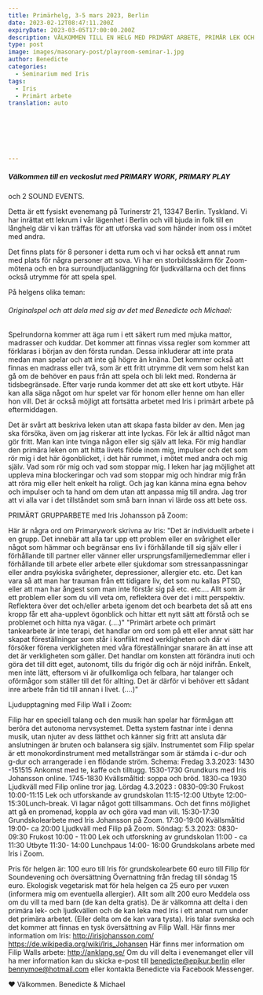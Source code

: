 ```yaml
---
title: Primärhelg, 3-5 mars 2023, Berlin
date: 2023-02-12T08:47:11.200Z
expiryDate: 2023-03-05T17:00:00.200Z
description: VÄLKOMMEN TILL EN HELG MED PRIMÄRT ARBETE, PRIMÄR LEK OCH TVÅ LJUDGÅVOR.
type: post
image: images/masonary-post/playroom-seminar-1.jpg
author: Benedicte
categories:
  - Seminarium med Iris
tags:
  - Iris
  - Primärt arbete
translation: auto







---
```


##### Välkommen till en veckoslut med PRIMARY WORK, PRIMARY PLAY
och 2 SOUND EVENTS.

Detta är ett fysiskt evenemang på Turinerstr 21, 13347 Berlin. Tyskland. Vi har inrättat ett lekrum i vår lägenhet i Berlin och vill bjuda in folk till en långhelg där vi kan träffas för att utforska vad som händer inom oss i mötet med andra.

Det finns plats för 8 personer i detta rum och vi har också ett annat rum med plats för några personer att sova.
Vi har en storbildsskärm för Zoom-mötena och en bra surroundljudanläggning för ljudkvällarna och det finns också utrymme för att spela spel.

På helgens olika teman:

###### Originalspel och att dela med sig av det med Benedicte och Michael:

Spelrundorna kommer att äga rum i ett säkert rum med mjuka mattor, madrasser och kuddar.
Det kommer att finnas vissa regler som kommer att förklaras i början av den första rundan. Dessa inkluderar att inte prata medan man spelar och att inte gå högre än knäna. Det kommer också att finnas en madrass eller två, som är ett fritt utrymme dit vem som helst kan gå om de behöver en paus från att spela och bli lekt med. Ronderna är tidsbegränsade.
Efter varje runda kommer det att ske ett kort utbyte. Här kan alla säga något om hur spelet var för honom eller henne om han eller hon vill. Det är också möjligt att fortsätta arbetet med Iris i primärt arbete på eftermiddagen.

Det är svårt att beskriva leken utan att skapa fasta bilder av den. Men jag ska försöka, även om jag riskerar att inte lyckas.
För lek är alltid något man gör fritt. Man kan inte tvinga någon eller sig själv att leka.
För mig handlar den primära leken om att hitta livets flöde inom mig, impulser och det som rör mig i det här ögonblicket, i det här rummet, i mötet med andra och mig själv. Vad som rör mig och vad som stoppar mig.
I leken har jag möjlighet att uppleva mina blockeringar och vad som stoppar mig och hindrar mig från att röra mig eller helt enkelt ha roligt. Och jag kan känna mina egna behov och impulser och ta hand om dem utan att anpassa mig till andra.
Jag tror att vi alla var i det tillståndet som små barn innan vi lärde oss att bete oss.

PRIMÄRT GRUPPARBETE med Iris Johansson på Zoom:

Här är några ord om Primarywork skrivna av Iris:
"Det är individuellt arbete i en grupp. Det innebär att alla tar upp ett problem eller en svårighet eller något som hämmar och begränsar ens liv i förhållande till sig själv eller i förhållande till partner eller vänner eller ursprungsfamiljemedlemmar eller i förhållande till arbete eller arbete eller sjukdomar som stressanpassningar eller andra psykiska svårigheter, depressioner, allergier etc. etc. Det kan vara så att man har trauman från ett tidigare liv, det som nu kallas PTSD, eller att man har ångest som man inte förstår sig på etc. etc.... Allt som är ett problem eller som du vill veta om, reflektera över det i mitt perspektiv. Reflektera över det och/eller arbeta igenom det och bearbeta det så att ens kropp får ett aha-upplevt ögonblick och hittar ett nytt sätt att förstå och se problemet och hitta nya vägar. (....)"
"Primärt arbete och primärt tankearbete är inte terapi, det handlar om ord som på ett eller annat sätt har skapat föreställningar som står i konflikt med verkligheten och där vi försöker förena verkligheten med våra föreställningar snarare än att inse att det är verkligheten som gäller. Det handlar om konsten att förändra inuti och göra det till ditt eget, autonomt, tills du frigör dig och är nöjd inifrån. Enkelt, men inte lätt, eftersom vi är ofullkomliga och felbara, har talanger och oförmågor som ställer till det för allting. Det är därför vi behöver ett sådant inre arbete från tid till annan i livet. (....)"

Ljudupptagning med Filip Wall i Zoom:

Filip har en speciell talang och den musik han spelar har förmågan att beröra det autonoma nervsystemet. Detta system fastnar inte i denna musik, utan njuter av dess lätthet och känner sig fritt att ansluta där anslutningen är bruten och balansera sig själv.
Instrumentet som Filip spelar är ett monokordinstrument med metallsträngar som är stämda i c-dur och g-dur och arrangerade i en flödande ström.
Schema:
Fredag 3.3.2023:
1430 -151515 Ankomst med te, kaffe och tilltugg.
1530-1730 Grundkurs med Iris Johansson online.
1745-1830 Kvällsmåltid: soppa och bröd.
1830-ca 1930 Ljudkväll med Filip online tror jag.
Lördag 4.3.2023 :
0830-09:30 Frukost
10:00-11:15 Lek och utforskande av grundskolan
11:15-12:00 Utbyte
12:00-15:30Lunch-break. Vi lagar något gott tillsammans. Och det finns möjlighet att gå en promenad, koppla av och göra vad man vill.
15:30-17:30 Grundskolearbete med Iris Johansson på Zoom.
17:30-19:00 Kvällsmåltid
19:00- ca 20:00 Ljudkväll
med Filip på Zoom.
Söndag: 5.3.2023:
0830- 09:30 Frukost
10:00 - 11:00 Lek och utforskning av grundskolan
11:00 - ca 11:30 Utbyte
11:30- 14:00 Lunchpaus
14:00- 16:00 Grundskolans arbete med Iris i Zoom.

Pris för helgen är:
100 euro till Iris för grundskolearbete
60 euro till Filip för Soundevening och översättning
Övernattning från fredag till söndag 15 euro.
Ekologisk vegetarisk mat för hela helgen ca 25 euro per vuxen (informera mig om eventuella allergier).
Allt som allt 200 euro
Meddela oss om du vill ta med barn (de kan delta gratis). De är välkomna att delta i den primära lek- och ljudkvällen och de kan leka med Iris i ett annat rum under det primära arbetet. (Eller delta om de kan vara tysta).
Iris talar svenska och det kommer att finnas en tysk översättning av Filip Wall.
Här finns mer information om Iris:
http://irisjohansson.com/
https://de.wikipedia.org/wiki/Iris_Johansen
Här finns mer information om Filip Walls arbete:
http://anklang.se/
Om du vill delta i evenemanget eller vill ha mer information kan du skicka e-post till benedicte@epikur.berlin eller bennymoe@hotmail.com eller kontakta Benedicte via Facebook Messenger.

❤️ Välkommen.
Benedicte & Michael